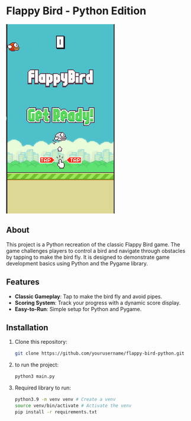# Flappy Bird - Python Edition

![Flappy Bird](image.png)
## About

This project is a Python recreation of the classic Flappy Bird game. The game challenges players to control a bird and navigate through obstacles by tapping to make the bird fly. It is designed to demonstrate game development basics using Python and the Pygame library.

## Features

- **Classic Gameplay**: Tap to make the bird fly and avoid pipes.
- **Scoring System**: Track your progress with a dynamic score display.
- **Easy-to-Run**: Simple setup for Python and Pygame.

## Installation

1. Clone this repository:
   ```bash
   git clone https://github.com/yourusername/flappy-bird-python.git
    ```
2. to run the project:
    ```bash
    python3 main.py
    ```

3. Required library to run:
    ```bash
    python3.9 -m venv venv # Create a venv
    source venv/bin/activate # Activate the venv
    pip install -r requirements.txt
    ```